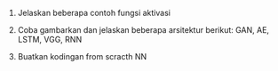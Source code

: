 1. Jelaskan beberapa contoh fungsi aktivasi
   
2. Coba gambarkan dan jelaskan beberapa arsitektur berikut:
    GAN, AE, LSTM, VGG, RNN
   
3. Buatkan kodingan from scracth NN
